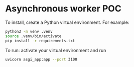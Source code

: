 # Asynchronous worker POC

To install, create a Python virtual environment. For example:
   ```bash
   python3 -m venv .venv
   source .venv/bin/activate
   pip install -r requirements.txt
   ```

To run: activate your virtual environment and run
```bash
uvicorn asgi_app:app --port 3100
```
